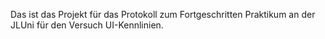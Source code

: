 Das ist das Projekt für das Protokoll zum
Fortgeschritten Praktikum an der JLUni für den Versuch UI-Kennlinien.
